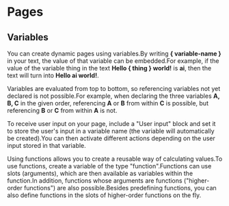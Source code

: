 # Pages

## Variables
You can create dynamic pages using variables.By writing <b>{ variable-name }</b> in your text, the value of that variable can be embedded.For example, if the value of the variable thing in the text <b>Hello { thing } world!</b> is <b>ai</b>, then the text will turn into <b>Hello ai world!</b>.

Variables are evaluated from top to bottom, so referencing variables not yet declared is not possible.For example, when declaring the three variables <b>A, B, C</b> in the given order, referencing <b>A</b> or <b>B</b> from within <b>C</b> is possible, but referencing <b>B</b> or <b>C</b> from within <b>A</b> is not.

To receive user input on your page, include a "User input" block and set it to store the user's input in a variable name (the variable will automatically be created).You can then activate different actions depending on the user input stored in that variable.

Using functions allows you to create a reusable way of calculating values.To use functions, create a variable of the type "function".Functions can use slots (arguments), which are then available as variables within the function.In addition, functions whose arguments are functions ("higher-order functions") are also possible.Besides predefining functions, you can also define functions in the slots of higher-order functions on the fly.
